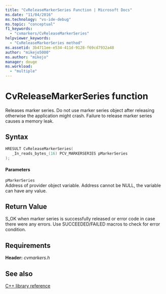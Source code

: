 ```yaml
---
title: "CvReleaseMarkerSeries Function | Microsoft Docs"
ms.date: "11/04/2016"
ms.technology: "vs-ide-debug"
ms.topic: "conceptual"
f1_keywords: 
  - "cvmarkers/CvReleaseMarkerSeries"
helpviewer_keywords: 
  - "CvReleaseMarkerSeries method"
ms.assetid: 3b4711ee-e534-411d-9128-f69cd7932a48
author: "mikejo5000"
ms.author: "mikejo"
manager: douge
ms.workload: 
  - "multiple"
---
```

# CvReleaseMarkerSeries function
Releases marker series. Do not use marker series object after releasing otherwise the application might crash. Failure to release marker series causes a memory leak.  
  
## Syntax  
  
```C  
HRESULT CvReleaseMarkerSeries(  
   _In_reads_bytes_(16) PCV_MARKERSERIES pMarkerSeries  
);  
```  
  
#### Parameters  
 `pMarkerSeries`  
 Address of provider object variable. Address cannot be NULL, the variable can have any value.  
  
## Return Value  
 S_OK when marker series is successfully released or error code in case there were any errors. Use SUCCEEDED/FAILED macros to check for error condition.  
  
## Requirements  
 **Header:** *cvmarkers.h*  
  
## See also  
 [C++ library reference](../profiling/cpp-library-reference.md)